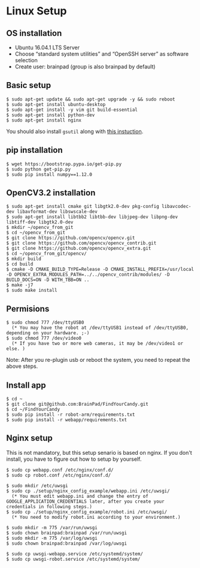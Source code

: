 Linux Setup
===

## OS installation
- Ubuntu 16.04.1 LTS Server   
- Choose “standard system utilities” and “OpenSSH server” as software selection
- Create user:  brainpad (group is also brainpad by default)

## Basic setup
```
$ sudo apt-get update && sudo apt-get upgrade -y && sudo reboot
$ sudo apt-get install ubuntu-desktop
$ sudo apt-get install -y vim git build-essential
$ sudo apt-get install python-dev
$ sudo apt-get install nginx
```
You should also install `gsutil` along with [this instuction](https://cloud.google.com/sdk/docs/quickstart-linux).

## pip installation
```
$ wget https://bootstrap.pypa.io/get-pip.py
$ sudo python get-pip.py
$ sudo pip install numpy==1.12.0
```

## OpenCV3.2 installation
```
$ sudo apt-get install cmake git libgtk2.0-dev pkg-config libavcodec-dev libavformat-dev libswscale-dev
$ sudo apt-get install libtbb2 libtbb-dev libjpeg-dev libpng-dev libtiff-dev libgtk2.0-dev
$ mkdir ~/opencv_from_git
$ cd ~/opencv_from_git
$ git clone https://github.com/opencv/opencv.git
$ git clone https://github.com/opencv/opencv_contrib.git
$ git clone https://github.com/opencv/opencv_extra.git
$ cd ~/opencv_from_git/opencv/
$ mkdir build
$ cd build
$ cmake -D CMAKE_BUILD_TYPE=Release -D CMAKE_INSTALL_PREFIX=/usr/local -D OPENCV_EXTRA_MODULES_PATH=../../opencv_contrib/modules/ -D BUILD_DOCS=ON -D WITH_TBB=ON ..
$ make -j7
$ sudo make install
```

## Permisions
```
$ sudo chmod 777 /dev/ttyUSB0
  (* You may have the robot at /dev/ttyUSB1 instead of /dev/ttyUSB0, depending on your hardware. ;-)
$ sudo chmod 777 /dev/video0
  (* If you have two or more web cameras, it may be /dev/video1 or else. )
```
Note: After you re-plugin usb or reboot the system, you need to repeat the above steps.

## Install app
```
$ cd ~
$ git clone git@github.com:BrainPad/FindYourCandy.git
$ cd ~/FindYourCandy
$ sudo pip install -r robot-arm/requirements.txt
$ sudo pip install -r webapp/requirements.txt
```

## Nginx setup
This is not mandatory, but this setup senario is based on nginx.
If you don't install, you have to figure out how to setup by yourself.
```
$ sudo cp webapp.conf /etc/nginx/conf.d/
$ sudo cp robot.conf /etc/nginx/conf.d/

$ sudo mkdir /etc/uwsgi
$ sudo cp ./setup/nginx_config_example/webapp.ini /etc/uwsgi/
  (* You must edit webapp.ini and change the entry of GOOGLE_APPLICATION_CREDENTIALS later, after you create your credentials in following steps.)
$ sudo cp ./setup/nginx_config_example/robot.ini /etc/uwsgi/
  (* You need to modify robot.ini according to your environment.)

$ sudo mkdir -m 775 /var/run/uwsgi
$ sudo chown brainpad:brainpad /var/run/uwsgi
$ sudo mkdir -m 775 /var/log/uwsgi
$ sudo chown brainpad:brainpad /var/log/uwsgi

$ sudo cp uwsgi-webapp.service /etc/systemd/system/
$ sudo cp uwsgi-robot.service /etc/systemd/system/
```
